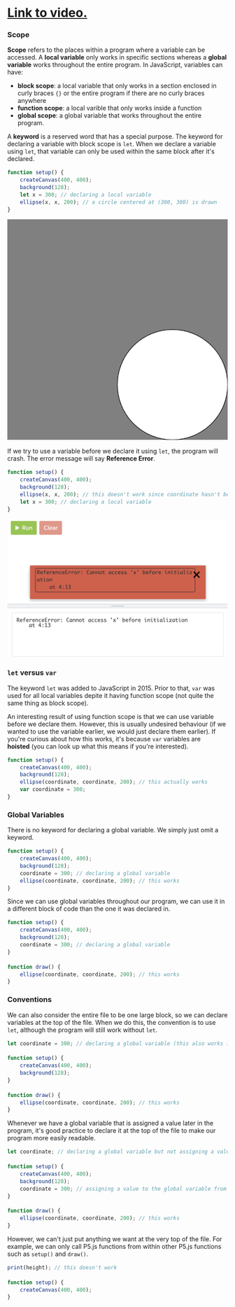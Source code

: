 # [Link to video.](https://www.youtube.com/watch?v=MGtJavfGsSY&list=PLVD25niNi0BkHx4xw7IW9oDaq5V0wJF7V)

### Scope

**Scope** refers to the places within a program where a variable can be accessed. A **local variable** only works in specific sections whereas a **global variable** works throughout the entire program. In JavaScript, variables can have:
* **block scope**: a local variable that only works in a section enclosed in curly braces `{}` or the entire program if there are no curly braces anywhere
* **function scope**: a local varible that only works inside a function
* **global scope**: a global variable that works throughout the entire program.

A **keyword** is a reserved word that has a special purpose. The keyword for declaring a variable with block scope is `let`. When we declare a variable using `let`, that variable can only be used within the same block after it's declared. 

```javascript
function setup() {
    createCanvas(400, 400);
    background(128);
    let x = 300; // declaring a local variable
    ellipse(x, x, 200); // a circle centered at (300, 300) is drawn
}
```

![](../../Images/circle_1.png)

If we try to use a variable before we declare it using `let`, the program will crash. The error message will say **Reference Error**.

```javascript
function setup() {
    createCanvas(400, 400);
    background(128);
    ellipse(x, x, 200); // this doesn't work since coordinate hasn't been declared yet
    let x = 300; // declaring a local variable
}
```

![](../../Images/error_2.png)

### `let` versus `var`

The keyword `let` was added to JavaScript in 2015. Prior to that, `var` was used for all local variables depite it having function scope (not quite the same thing as block scope).

An interesting result of using function scope is that we can use variable before we declare them. However, this is usually undesired behaviour (if we wanted to use the variable earlier, we would just declare them earlier). If you're curious about how this works, it's because `var` variables are **hoisted** (you can look up what this means if you're interested).

```js
function setup() {
    createCanvas(400, 400);
    background(128);
    ellipse(coordinate, coordinate, 200); // this actually works
    var coordinate = 300; 
}
```

### Global Variables

There is no keyword for declaring a global variable. We simply just omit a keyword.

```js
function setup() {
    createCanvas(400, 400);
    background(128);
    coordinate = 300; // declaring a global variable
    ellipse(coordinate, coordinate, 200); // this works
}
```

Since we can use global variables throughout our program, we can use it in a different block of code than the one it was declared in.

```javascript
function setup() {
    createCanvas(400, 400);
    background(128);
    coordinate = 300; // declaring a global variable
}

function draw() {
    ellipse(coordinate, coordinate, 200); // this works
}
```

### Conventions

We can also consider the entire file to be one large block, so we can declare variables at the top of the file. When we do this, the convention is to use `let`, although the program will still work without `let`.

```javascript
let coordinate = 300; // declaring a global variable (this also works if we omit "let")

function setup() {
    createCanvas(400, 400);
    background(128);
}

function draw() {
    ellipse(coordinate, coordinate, 200); // this works
}
```

Whenever we have a global variable that is assigned a value later in the program, it's good practice to declare it at the top of the file to make our program more easily readable.

```javascript
let coordinate; // declaring a global variable but not assigning a value to it yet

function setup() {
    createCanvas(400, 400);
    background(128);
    coordinate = 300; // assigning a value to the global variable from before
}

function draw() {
    ellipse(coordinate, coordinate, 200); // this works
}
```

However, we can't just put anything we want at the very top of the file. For example, we can only call P5.js functions from within other P5.js functions such as `setup()` and `draw()`.

```javascript
print(height); // this doesn't work

function setup() {
    createCanvas(400, 400);
}
```
